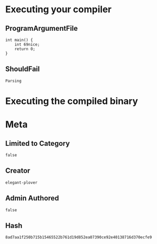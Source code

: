 # Executing your compiler

## ProgramArgumentFile

```
int main() {
    int 69nice;
    return 0;
}
```

## ShouldFail

```
Parsing
```

# Executing the compiled binary

# Meta

## Limited to Category

```
false
```

## Creator

```
elegant-plover
```

## Admin Authored

```
false
```

## Hash

```
8ad7aa1f250b715b15465522b761d19d852ea07390ce92e40138716d370ecfe9
```
